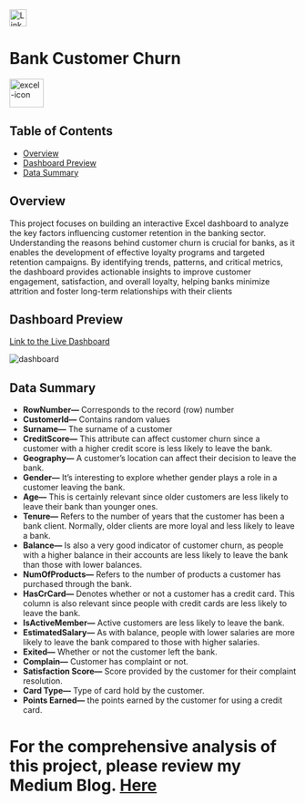 <a href="https://www.linkedin.com/in/kshitija-chilbule-b98515309/" target="_blank">
  <img src="https://img.shields.io/badge/LinkedIn-Connect-blue?style=flat&logo=linkedin" alt="LinkedIn Badge" style="height: 30px; width: auto;">
</a>

# Bank Customer Churn
<img src="https://github.com/user-attachments/assets/cc2a5649-6852-477f-aa1a-6256397d679a" alt="excel-icon" width="60" height="50">

## Table of Contents
- [Overview](#overview)
- [Dashboard Preview](#dashboard-preview)
- [Data Summary](#data-summary)

## Overview
This project focuses on building an interactive Excel dashboard to analyze the key factors influencing customer retention in the banking sector. Understanding the reasons behind customer churn is crucial for banks, as it enables the development of effective loyalty programs and targeted retention campaigns. By identifying trends, patterns, and critical metrics, the dashboard provides actionable insights to improve customer engagement, satisfaction, and overall loyalty, helping banks minimize attrition and foster long-term relationships with their clients

## Dashboard Preview
[Link to the Live Dashboard](https://1drv.ms/x/s!AsfVuegsefXJjVc8rZZry3qv6ncP?e=IDHMWV&nav=MTVfezNBODQxRUVGLUQ4NUMtNDBGOC1BQzBGLTE3MkQwMkYwOUFCNH0)

![dashboard](https://github.com/user-attachments/assets/b500891b-a00c-4f15-be12-4b6a91ff7803)


## Data Summary
- <b>RowNumber—</b> Corresponds to the record (row) number
- <b>CustomerId—</b> Contains random values
- <b>Surname—</b> The surname of a customer
- <b>CreditScore—</b> This attribute can affect customer churn since a customer with a higher credit score is less likely to leave the bank.
- <b>Geography—</b> A customer’s location can affect their decision to leave the bank.
- <b>Gender—</b> It’s interesting to explore whether gender plays a role in a customer leaving the bank.
- <b>Age—</b> This is certainly relevant since older customers are less likely to leave their bank than younger ones.
- <b>Tenure—</b> Refers to the number of years that the customer has been a bank client. Normally, older clients are more loyal and less likely to leave a bank.
- <b>Balance—</b> Is also a very good indicator of customer churn, as people with a higher balance in their accounts are less likely to leave the bank than those with lower balances.
- <b>NumOfProducts—</b> Refers to the number of products a customer has purchased through the bank.
- <b>HasCrCard—</b> Denotes whether or not a customer has a credit card. This column is also relevant since people with credit cards are less likely to leave the bank.
- <b>IsActiveMember—</b> Active customers are less likely to leave the bank.
- <b>EstimatedSalary—</b> As with balance, people with lower salaries are more likely to leave the bank compared to those with higher salaries.
- <b>Exited—</b> Whether or not the customer left the bank.
- <b>Complain—</b> Customer has complaint or not.
- <b>Satisfaction Score—</b> Score provided by the customer for their complaint resolution.
- <b>Card Type—</b> Type of card hold by the customer.
- <b>Points Earned—</b> the points earned by the customer for using a credit card.

# For the comprehensive analysis of this project, please review my Medium Blog. [Here](https://medium.com/@kshitijachilbule2/customer-churn-analysis-in-bank-07bd1ce19090)




